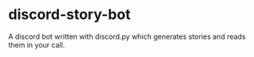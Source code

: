 # discord-story-bot
A discord bot written with discord.py which generates stories and reads them in your call.
